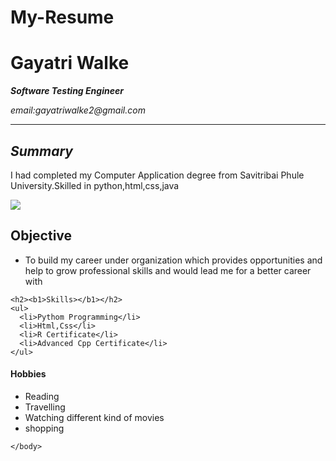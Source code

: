 # My-Resume
<!DICTYPE html>
<html>
  <head><title>My Resume </title></head>
  <body>
    <h1> Gayatri Walke</h1>
      <p><i><b>Software Testing Engineer</b></i></p>
      <p><em>email:gayatriwalke2@gmail.com</em></p>
      <hr>
      <h2><i>Summary</i></h2>
      <p>I had completed my Computer Application degree from Savitribai Phule University.Skilled in python,html,css,java</p>
      <img src="https://media-exp1.licdn.com/dms/image/D5603AQHnBaYR4szpYQ/profile-displayphoto-shrink_400_400/0/1663690482228?e=1669248000&v=beta&t=NMO4bTx3pimPMB-Z_jmv7BMIufEsZ93CsBYLHvIRQFc" >
    <h2><b1>Objective</b1></h2>
    <ul>
      <li>To build my career under organization which provides opportunities and help to grow professional skills and would lead me for a better career with</li>
    </ul>
  
    <h2><b1>Skills></b1></h2>
    <ul>
      <li>Pythom Programming</li>
      <li>Html,Css</li>
      <li>R Certificate</li>
      <li>Advanced Cpp Certificate</li>
    </ul>
   <h4><b1>Hobbies<b1></h4>
     <ul>
       <li>Reading</li>
       <li>Travelling</li>
       <li>Watching different kind of movies</li>
       <li>shopping</li>
    </ul>

    </body>
</html>

  
